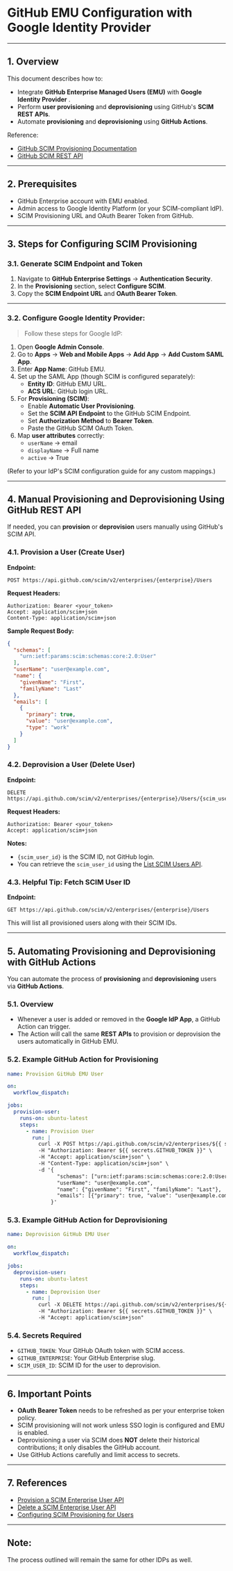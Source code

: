 # GitHub EMU Configuration with Google Identity Provider

---

## 1. Overview

This document describes how to:

- Integrate **GitHub Enterprise Managed Users (EMU)** with **Google Identity Provider** .
- Perform **user provisioning** and **deprovisioning** using GitHub's **SCIM REST APIs**.
- Automate **provisioning** and **deprovisioning** using **GitHub Actions**.

Reference:

- [GitHub SCIM Provisioning Documentation](https://docs.github.com/en/enterprise-cloud@latest/admin/managing-iam/provisioning-user-accounts-with-scim/configuring-scim-provisioning-for-users#configuring-provisioning-for-other-identity-management-systems)
- [GitHub SCIM REST API](https://docs.github.com/en/enterprise-cloud@latest/rest/enterprise-admin/scim?apiVersion=2022-11-28)

---

## 2. Prerequisites

- GitHub Enterprise account with EMU enabled.
- Admin access to Google Identity Platform (or your SCIM-compliant IdP).
- SCIM Provisioning URL and OAuth Bearer Token from GitHub.

---

## 3. Steps for Configuring SCIM Provisioning

### 3.1. Generate SCIM Endpoint and Token

1. Navigate to **GitHub Enterprise Settings** → **Authentication Security**.
2. In the **Provisioning** section, select **Configure SCIM**.
3. Copy the **SCIM Endpoint URL** and **OAuth Bearer Token**.

---

### 3.2. Configure Google Identity Provider:

> Follow these steps for Google IdP:

1. Open **Google Admin Console**.
2. Go to **Apps** → **Web and Mobile Apps** → **Add App** → **Add Custom SAML App**.
3. Enter **App Name**: GitHub EMU.
4. Set up the SAML App (though SCIM is configured separately):
   - **Entity ID**: GitHub EMU URL.
   - **ACS URL**: GitHub login URL.
5. For **Provisioning (SCIM)**:
   - Enable **Automatic User Provisioning**.
   - Set the **SCIM API Endpoint** to the GitHub SCIM Endpoint.
   - Set **Authorization Method** to **Bearer Token**.
   - Paste the GitHub SCIM OAuth Token.
6. Map **user attributes** correctly:
   - `userName` → email
   - `displayName` → Full name
   - `active` → True

(Refer to your IdP's SCIM configuration guide for any custom mappings.)

---

## 4. Manual Provisioning and Deprovisioning Using GitHub REST API

If needed, you can **provision** or **deprovision** users manually using GitHub's SCIM API.

### 4.1. Provision a User (Create User)

**Endpoint:**

```
POST https://api.github.com/scim/v2/enterprises/{enterprise}/Users
```

**Request Headers:**

```http
Authorization: Bearer <your_token>
Accept: application/scim+json
Content-Type: application/scim+json
```

**Sample Request Body:**

```json
{
  "schemas": [
    "urn:ietf:params:scim:schemas:core:2.0:User"
  ],
  "userName": "user@example.com",
  "name": {
    "givenName": "First",
    "familyName": "Last"
  },
  "emails": [
    {
      "primary": true,
      "value": "user@example.com",
      "type": "work"
    }
  ]
}
```

### 4.2. Deprovision a User (Delete User)

**Endpoint:**

```
DELETE https://api.github.com/scim/v2/enterprises/{enterprise}/Users/{scim_user_id}
```

**Request Headers:**

```http
Authorization: Bearer <your_token>
Accept: application/scim+json
```

**Notes:**

- `{scim_user_id}` is the SCIM ID, not GitHub login.
- You can retrieve the `scim_user_id` using the [List SCIM Users API](https://docs.github.com/en/enterprise-cloud@latest/rest/enterprise-admin/scim?apiVersion=2022-11-28#list-provisioned-identities).

### 4.3. Helpful Tip: Fetch SCIM User ID

**Endpoint:**

```
GET https://api.github.com/scim/v2/enterprises/{enterprise}/Users
```

This will list all provisioned users along with their SCIM IDs.

---

## 5. Automating Provisioning and Deprovisioning with GitHub Actions

You can automate the process of **provisioning** and **deprovisioning** users via **GitHub Actions**.

### 5.1. Overview

- Whenever a user is added or removed in the **Google IdP App**, a GitHub Action can trigger.
- The Action will call the same **REST APIs** to provision or deprovision the users automatically in GitHub EMU.

### 5.2. Example GitHub Action for Provisioning

```yaml
name: Provision GitHub EMU User

on:
  workflow_dispatch:

jobs:
  provision-user:
    runs-on: ubuntu-latest
    steps:
      - name: Provision User
        run: |
          curl -X POST https://api.github.com/scim/v2/enterprises/${{ secrets.GITHUB_ENTERPRISE }}/Users \
          -H "Authorization: Bearer ${{ secrets.GITHUB_TOKEN }}" \
          -H "Accept: application/scim+json" \
          -H "Content-Type: application/scim+json" \
          -d '{
                "schemas": ["urn:ietf:params:scim:schemas:core:2.0:User"],
                "userName": "user@example.com",
                "name": {"givenName": "First", "familyName": "Last"},
                "emails": [{"primary": true, "value": "user@example.com", "type": "work"}]
              }'
```

### 5.3. Example GitHub Action for Deprovisioning

```yaml
name: Deprovision GitHub EMU User

on:
  workflow_dispatch:

jobs:
  deprovision-user:
    runs-on: ubuntu-latest
    steps:
      - name: Deprovision User
        run: |
          curl -X DELETE https://api.github.com/scim/v2/enterprises/${{ secrets.GITHUB_ENTERPRISE }}/Users/${{ secrets.SCIM_USER_ID }} \
          -H "Authorization: Bearer ${{ secrets.GITHUB_TOKEN }}" \
          -H "Accept: application/scim+json"
```

### 5.4. Secrets Required

- `GITHUB_TOKEN`: Your GitHub OAuth token with SCIM access.
- `GITHUB_ENTERPRISE`: Your GitHub Enterprise slug.
- `SCIM_USER_ID`: SCIM ID for the user to deprovision.

---

## 6. Important Points

- **OAuth Bearer Token** needs to be refreshed as per your enterprise token policy.
- SCIM provisioning will not work unless SSO login is configured and EMU is enabled.
- Deprovisioning a user via SCIM does **NOT** delete their historical contributions; it only disables the GitHub account.
- Use GitHub Actions carefully and limit access to secrets.

---

## 7. References

- [Provision a SCIM Enterprise User API](https://docs.github.com/en/enterprise-cloud@latest/rest/enterprise-admin/scim?apiVersion=2022-11-28#provision-a-scim-enterprise-user)
- [Delete a SCIM Enterprise User API](https://docs.github.com/en/enterprise-cloud@latest/rest/enterprise-admin/scim?apiVersion=2022-11-28#delete-a-scim-user-from-an-enterprise)
- [Configuring SCIM Provisioning for Users](https://docs.github.com/en/enterprise-cloud@latest/admin/managing-iam/provisioning-user-accounts-with-scim/configuring-scim-provisioning-for-users)

---
## Note: 
The process outlined will remain the same for other IDPs as well.
